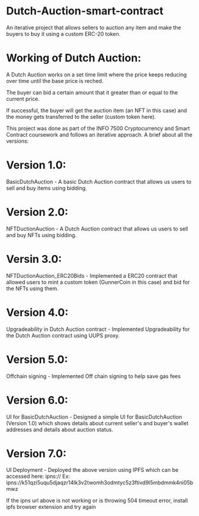 # Dutch-Auction-smart-contract

An iterative project that allows sellers to auction any item and make the buyers to buy it using a custom ERC-20 token.

# Working of Dutch Auction:
A Dutch Auction works on a set time limit where the price keeps reducing over time until the base price is reched.

The buyer can bid a certain amount that it greater than or equal to the current price.

If successful, the buyer will get the auction item (an NFT in this case) and the money gets transferred to the seller (custom token here).

This project was done as part of the INFO 7500 Cryptocurrency and Smart Contract coursework and follows an iterative approach. A brief about all the versions:

# Version 1.0:
BasicDutchAuction - A basic Dutch Auction contract that allows us users to sell and buy items using bidding.

# Version 2.0:
NFTDuctionAuction - A Dutch Auction contract that allows us users to sell and buy NFTs using bidding.

# Versin 3.0:
NFTDuctionAuction_ERC20Bids - Implemented a ERC20 contract that allowed users to mint a custom token (GunnerCoin in this case) and bid for the NFTs using them.

# Version 4.0:
Upgradeability in Dutch Auction contract - Implemented Upgradeability for the Dutch Auction contract using UUPS proxy.

# Version 5.0:
Offchain signing - Implemented Off chain signing to help save gas fees

# Version 6.0:
UI for BasicDutchAuction -  Designed a simple UI for BasicDutchAuction (Version 1.0) which shows details about current seller's and buyer's wallet addresses and details about auction status.

# Version 7.0:
UI Deployment - Deployed the above version using IPFS which can be accessed here: 
ipns:// Ex: ipns://k51qzi5uqu5djaqzr14lk3v2twomh3odmtyc5z3ftivd9l5mbdmmk4ni05bmwz

If the ipns url above is not working or is throwing 504 timeout error, install ipfs browser extension and try again
